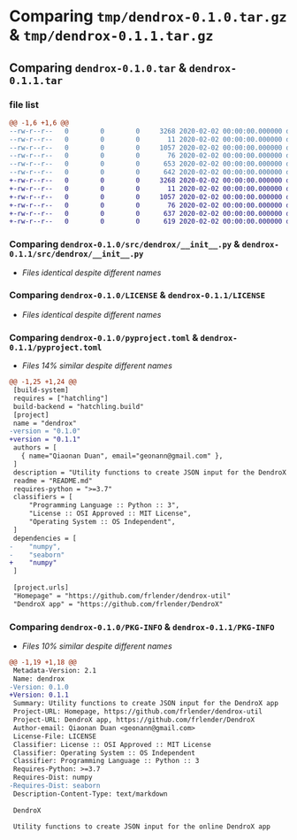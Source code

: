 # Comparing `tmp/dendrox-0.1.0.tar.gz` & `tmp/dendrox-0.1.1.tar.gz`

## Comparing `dendrox-0.1.0.tar` & `dendrox-0.1.1.tar`

### file list

```diff
@@ -1,6 +1,6 @@
--rw-r--r--   0        0        0     3268 2020-02-02 00:00:00.000000 dendrox-0.1.0/src/dendrox/__init__.py
--rw-r--r--   0        0        0       11 2020-02-02 00:00:00.000000 dendrox-0.1.0/.gitignore
--rw-r--r--   0        0        0     1057 2020-02-02 00:00:00.000000 dendrox-0.1.0/LICENSE
--rw-r--r--   0        0        0       76 2020-02-02 00:00:00.000000 dendrox-0.1.0/README.md
--rw-r--r--   0        0        0      653 2020-02-02 00:00:00.000000 dendrox-0.1.0/pyproject.toml
--rw-r--r--   0        0        0      642 2020-02-02 00:00:00.000000 dendrox-0.1.0/PKG-INFO
+-rw-r--r--   0        0        0     3268 2020-02-02 00:00:00.000000 dendrox-0.1.1/src/dendrox/__init__.py
+-rw-r--r--   0        0        0       11 2020-02-02 00:00:00.000000 dendrox-0.1.1/.gitignore
+-rw-r--r--   0        0        0     1057 2020-02-02 00:00:00.000000 dendrox-0.1.1/LICENSE
+-rw-r--r--   0        0        0       76 2020-02-02 00:00:00.000000 dendrox-0.1.1/README.md
+-rw-r--r--   0        0        0      637 2020-02-02 00:00:00.000000 dendrox-0.1.1/pyproject.toml
+-rw-r--r--   0        0        0      619 2020-02-02 00:00:00.000000 dendrox-0.1.1/PKG-INFO
```

### Comparing `dendrox-0.1.0/src/dendrox/__init__.py` & `dendrox-0.1.1/src/dendrox/__init__.py`

 * *Files identical despite different names*

### Comparing `dendrox-0.1.0/LICENSE` & `dendrox-0.1.1/LICENSE`

 * *Files identical despite different names*

### Comparing `dendrox-0.1.0/pyproject.toml` & `dendrox-0.1.1/pyproject.toml`

 * *Files 14% similar despite different names*

```diff
@@ -1,25 +1,24 @@
 [build-system]
 requires = ["hatchling"]
 build-backend = "hatchling.build"
 [project]
 name = "dendrox"
-version = "0.1.0"
+version = "0.1.1"
 authors = [
   { name="Qiaonan Duan", email="geonann@gmail.com" },
 ]
 description = "Utility functions to create JSON input for the DendroX app"
 readme = "README.md"
 requires-python = ">=3.7"
 classifiers = [
     "Programming Language :: Python :: 3",
     "License :: OSI Approved :: MIT License",
     "Operating System :: OS Independent",
 ]
 dependencies = [
-    "numpy",
-    "seaborn"
+    "numpy"
 ]
 
 [project.urls]
 "Homepage" = "https://github.com/frlender/dendrox-util"
 "DendroX app" = "https://github.com/frlender/DendroX"
```

### Comparing `dendrox-0.1.0/PKG-INFO` & `dendrox-0.1.1/PKG-INFO`

 * *Files 10% similar despite different names*

```diff
@@ -1,19 +1,18 @@
 Metadata-Version: 2.1
 Name: dendrox
-Version: 0.1.0
+Version: 0.1.1
 Summary: Utility functions to create JSON input for the DendroX app
 Project-URL: Homepage, https://github.com/frlender/dendrox-util
 Project-URL: DendroX app, https://github.com/frlender/DendroX
 Author-email: Qiaonan Duan <geonann@gmail.com>
 License-File: LICENSE
 Classifier: License :: OSI Approved :: MIT License
 Classifier: Operating System :: OS Independent
 Classifier: Programming Language :: Python :: 3
 Requires-Python: >=3.7
 Requires-Dist: numpy
-Requires-Dist: seaborn
 Description-Content-Type: text/markdown
 
 DendroX
 
 Utility functions to create JSON input for the online DendroX app
```

